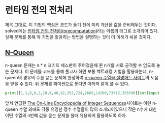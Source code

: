 # 런타임 전의 전처리

제목 그대로, 이 기법의 핵심은 코드가 돌기 전에 미리 계산된 값을 준비해두는 것이다. solved에는 [런타임 전의 전처리(precomputation)](https://solved.ac/problems/tags/precomputation)라는 이름의 태그로 소개되어 있다. 실제 문제를 통해 이 기법을 활용하는 방법을 설명하는 것이 더 이해가 쉬울 것이다.

## [N-Queen](https://www.acmicpc.net/problem/9663)

n-queen 문제는 n * n 크기의 체스판이 주어졌을때 퀸 n개를 서로 공격할 수 없도록 놓는 문제다. 이 문제를 코드를 통해 풀고자 하면 보통 백트래킹 기법을 활용하는데, n-queen의 경우의 수를 묻는 문제에 한정하여 [n-queen 수열을 설명하는 사이트](https://oeis.org/A000170)의 도움을 받을 수 있다. 위 문제를 파이썬으로 푼다면 아래와 같이 풀 수 있다.

``` python
print([1,1,0,0,2,10,4,40,92,352,724,2680,14200,73712,365596][int(input())])
```

앞서 언급한 [The On-Line Encyclopedia of Integer Sequences](https://oeis.org/)사이트는 이런 n-queen 수열 외에도 각종 유명한 정수 수열들이 많이 소개되어있으니 작은 n수에 대한 어떤 수열의 n번째 값을 묻는 문제를 풀때 유용하게 활용하도록 하자.
